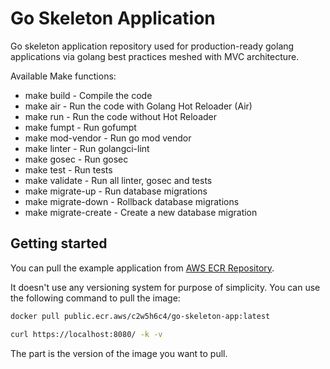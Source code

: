 # Go Skeleton Application

Go skeleton application repository used for production-ready golang applications via golang best practices meshed with MVC architecture.

Available Make functions:

- make build - Compile the code
- make air - Run the code with Golang Hot Reloader (Air)
- make run - Run the code without Hot Reloader
- make fumpt - Run gofumpt
- make mod-vendor - Run go mod vendor
- make linter - Run golangci-lint
- make gosec - Run gosec
- make test - Run tests
- make validate - Run all linter, gosec and tests
- make migrate-up - Run database migrations
- make migrate-down - Rollback database migrations
- make migrate-create - Create a new database migration

## Getting started

You can pull the example application from [AWS ECR Repository](https://gallery.ecr.aws/c2w5h6c4/go-skeleton-app).

It doesn't use any versioning system for purpose of simplicity. You can use the following command to pull the image:

```bash
docker pull public.ecr.aws/c2w5h6c4/go-skeleton-app:latest
```

```bash
curl https://localhost:8080/ -k -v
```

The <tag> part is the version of the image you want to pull.
